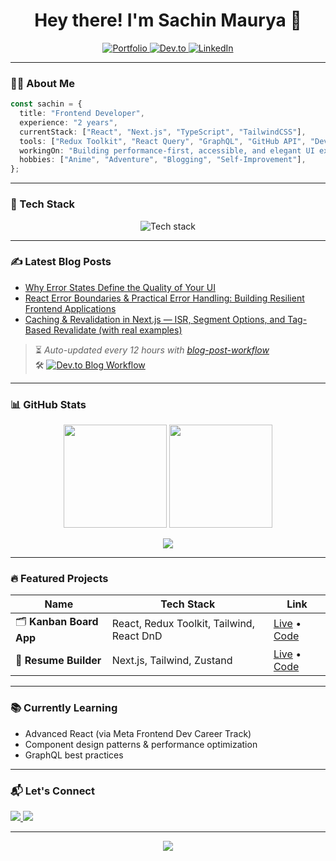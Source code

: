 <h1 align="center">Hey there! I'm Sachin Maurya 👋</h1>

<p align="center">
  <a href="https://maurya-sachin.vercel.app" target="_blank">
    <img alt="Portfolio" src="https://img.shields.io/badge/Portfolio-Visit-29ABE2?style=for-the-badge&logo=vercel&logoColor=white"/>
  </a>
  <a href="https://dev.to/maurya-sachin" target="_blank">
    <img alt="Dev.to" src="https://img.shields.io/badge/Dev.to-Blog-0A0A0A?style=for-the-badge&logo=dev.to&logoColor=white"/>
  </a>
  <a href="https://linkedin.com/in/maurya-sachin" target="_blank">
    <img alt="LinkedIn" src="https://img.shields.io/badge/LinkedIn-Connect-0077B5?style=for-the-badge&logo=linkedin&logoColor=white"/>
  </a>
</p>

---

### 👨‍💻 About Me

```ts
const sachin = {
  title: "Frontend Developer",
  experience: "2 years",
  currentStack: ["React", "Next.js", "TypeScript", "TailwindCSS"],
  tools: ["Redux Toolkit", "React Query", "GraphQL", "GitHub API", "Dev.to API"],
  workingOn: "Building performance-first, accessible, and elegant UI experiences",
  hobbies: ["Anime", "Adventure", "Blogging", "Self-Improvement"],
};
```

---

### 🚀 Tech Stack

<p align="center">
  <img src="https://skillicons.dev/icons?i=html,css,js,ts,react,nextjs,tailwind,redux,graphql,git,github,vscode,figma&perline=7" alt="Tech stack"/>
</p>

---

### ✍️ Latest Blog Posts

<!-- BLOG-POST-LIST:START -->
- [Why Error States Define the Quality of Your UI](https://dev.to/maurya-sachin/why-error-states-define-the-quality-of-your-ui-11lc)
- [React Error Boundaries &amp; Practical Error Handling: Building Resilient Frontend Applications](https://dev.to/maurya-sachin/react-error-boundaries-practical-error-handling-building-resilient-frontend-applications-1i4a)
- [Caching &amp; Revalidation in Next.js — ISR, Segment Options, and Tag-Based Revalidate &lpar;with real examples&rpar;](https://dev.to/maurya-sachin/caching-revalidation-in-nextjs-isr-segment-options-and-tag-based-revalidate-with-real-16da)
<!-- BLOG-POST-LIST:END -->

> ⏳ *Auto-updated every 12 hours with [blog-post-workflow](https://github.com/gautamkrishnar/blog-post-workflow)*  
> 🛠️ [![Dev.to Blog Workflow](https://github.com/maurya-sachin/maurya-sachin/actions/workflows/blog-posts.yml/badge.svg)](https://github.com/maurya-sachin/maurya-sachin/actions)

---

### 📊 GitHub Stats

<p align="center">
  <img src="https://github-readme-stats.vercel.app/api?username=maurya-sachin&show_icons=true&theme=github_dark&hide=issues&border_radius=10" height="165"/>
  <img src="https://github-readme-streak-stats.herokuapp.com/?user=maurya-sachin&theme=github-dark&border_radius=10" height="165"/>
</p>

<p align="center">
  <img src="https://github-profile-summary-cards.vercel.app/api/cards/profile-details?username=maurya-sachin&theme=github_dark" />
</p>

---

### 🔥 Featured Projects

| Name | Tech Stack | Link |
|------|------------|------|
| 🗂️ **Kanban Board App** | React, Redux Toolkit, Tailwind, React DnD | [Live](https://kanban-sachin.vercel.app) • [Code](https://github.com/maurya-sachin/kanban-app) |
| 📄 **Resume Builder** | Next.js, Tailwind, Zustand | [Live](https://resume-maurya.vercel.app) • [Code](https://github.com/maurya-sachin/resume-app) |

---

### 📚 Currently Learning

- Advanced React (via Meta Frontend Dev Career Track)
- Component design patterns & performance optimization
- GraphQL best practices

---

### 📬 Let's Connect

<p>
  <a href="mailto:sachinmaurya.dev@gmail.com">
    <img src="https://img.shields.io/badge/Gmail-Email_Edition-D14836?style=flat-square&logo=gmail&logoColor=white"/>
  </a>
  <a href="https://linkedin.com/in/maurya-sachin">
    <img src="https://img.shields.io/badge/LinkedIn-Professional_Connect-0077B5?style=flat-square&logo=linkedin&logoColor=white"/>
  </a>
</p>

---

<p align="center">
  <img src="https://readme-typing-svg.herokuapp.com?font=JetBrains+Mono&size=18&duration=2500&pause=1000&color=29ABE2&center=true&vCenter=true&width=500&height=30&lines=Happy+to+collaborate+on+frontend+projects!;Always+learning+something+new+💡;Let's+build+cool+stuff+together+🚀" />
</p>
